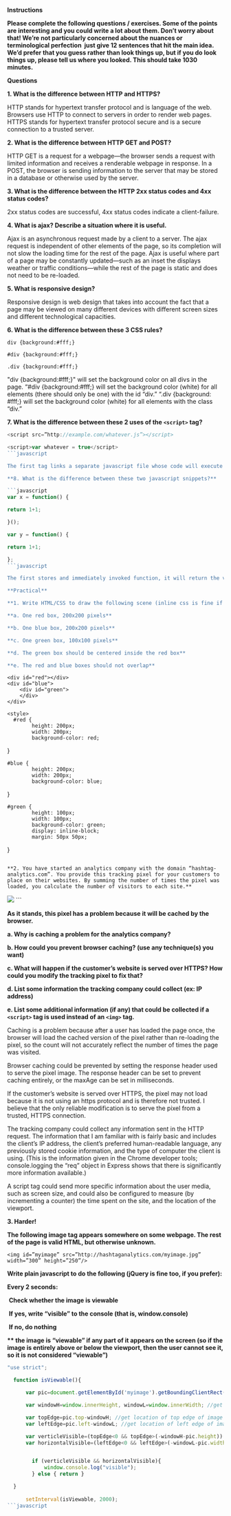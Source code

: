 **Instructions**

**Please complete the following questions / exercises. Some of the points are interesting and you could write a lot about them. Don’t worry about that! We’re not particularly concerned about the nuances or terminological perfection ­­ just give 1­2 sentences that hit the main idea. We’d prefer that you guess rather than look things up, but if you do look things up, please tell us where you looked. This should take 10­30 minutes.**

**Questions**

**1. What is the difference between HTTP and HTTPS?**

HTTP stands for hypertext transfer protocol and is language of the web. Browsers use HTTP to connect to servers in order to render web pages. HTTPS stands for hypertext transfer protocol secure and is a secure connection to a trusted server.

**2. What is the difference between HTTP GET and POST?**

HTTP GET is a request for a webpage—the browser sends a request with limited information and receives a renderable webpage in response. In a POST, the browser is sending information to the server that may be stored in a database or otherwise used by the server.

**3. What is the difference between the HTTP 2xx status codes and 4xx status codes?**

2xx status codes are successful, 4xx status codes indicate a client-failure.

**4. What is ajax? Describe a situation where it is useful.**

Ajax is an asynchronous request made by a client to a server. The ajax request is independent of other elements of the page, so its completion will not slow the loading time for the rest of the page. Ajax is useful where part of a page may be constantly updated—such as an inset the displays weather or traffic conditions—while the rest of the page is static and does not need to be re-loaded. 

**5. What is responsive design?**

Responsive design is web design that takes into account the fact that a page may be viewed on many different devices with different screen sizes and different technological capacities.

**6. What is the difference between these 3 CSS rules?**

```
div {background:#fff;}

#div {background:#fff;}

.div {background:#fff;}
```
	
"div {background:#fff;}" will set the background color on all divs in the page. “#div {background:#fff;} will set the background color (white) for all elements (there should only be one) with the id “div.” “.div {background: #fff;} will set the background color (white) for all elements with the class “div.”

**7. What is the difference between these 2 uses of the ```<script>``` tag?**

```javascript
<script src=”http://example.com/whatever.js”></script>

<script>var whatever = true</script>
```javascript

The first tag links a separate javascript file whose code will execute as the page is loaded. The second will execute when the browser reaches this tag and will set the variable “whatever” to the value of “true.”

**8. What is the difference between these two javascript snippets?**

```javascript
var x = function() {

return 1+1;

}();

var y = function() {

return 1+1;

};
```javascript

The first stores and immediately invoked function, it will return the value of 2 as soon as “x” is called. The second stores the function in a variable; the function is called by entering “y().”

**Practical**

**1. Write HTML/CSS to draw the following scene (inline css is fine if you want):**

**a. One red box, 200x200 pixels**

**b. One blue box, 200x200 pixels**

**c. One green box, 100x100 pixels**

**d. The green box should be centered inside the red box**

**e. The red and blue boxes should not overlap**

```
	<div id="red"></div>
	<div id="blue">
		<div id="green">
		</div>
	</div>

	<style>
	  #red {
			height: 200px;
			width: 200px;
			background-color: red;
}

    #blue {
			height: 200px;
			width: 200px;
			background-color: blue;
}

    #green {
			height: 100px;
			width: 100px;
			background-color: green;
			display: inline-block;
			margin: 50px 50px;
}
	</style>
```

**2. You have started an analytics company with the domain “hashtag­analytics.com”. You provide this tracking pixel for your customers to place on their websites. By summing the number of times the pixel was loaded, you calculate the number of visitors to each site.**

```
<img src=”http://hashtag­analytics.com/12345/pixel.gif” width=”1” height=”1”/>
```

**As it stands, this pixel has a problem because it will be cached by the browser.**

**a. Why is caching a problem for the analytics company?**

**b. How could you prevent browser caching? (use any technique(s) you want)**

**c. What will happen if the customer’s website is served over HTTPS? How could you modify the tracking pixel to fix that?**

**d. List some information the tracking company could collect (ex: IP address)**

**e. List some additional information (if any) that could be collected if a ```<script>``` tag is used instead of an ```<img>``` tag.**

Caching is a problem because after a user has loaded the page once, the browser will load the cached version of the pixel rather than re-loading the pixel, so the count will not accurately reflect the number of times the page was visited.

Browser caching could be prevented by setting the response header used to serve the pixel image. The response header can be set to prevent caching entirely, or the maxAge can be set in milliseconds.

If the customer’s website is served over HTTPS, the pixel may not load because it is not using an https protocol and is therefore not trusted. I believe that the only reliable modification is to serve the pixel from a trusted, HTTPS connection.

The tracking company could collect any information sent in the HTTP request. The information that I am familiar with is fairly basic and includes the client’s IP address, the client’s preferred human-readable language, any previously stored cookie information, and the type of computer the client is using. (This is the information given in the Chrome developer tools; console.logging the “req” object in Express shows that there is significantly more information available.)

A script tag could send more specific information about the user media, such as screen size, and could also be configured to measure (by incrementing a counter) the time spent on the site, and the location of the viewport.

**3. Harder!**

**The following image tag appears somewhere on some webpage. The rest of the page is valid HTML, but otherwise unknown.**
```
<img id=”myimage” src=”http://hashtag­analytics.com/myimage.jpg” width=”300” height=”250”/>
```

**Write plain javascript to do the following (jQuery is fine too, if you prefer):**

**Every 2 seconds:**

­ **Check whether the image is viewable**

­ **If yes, write “visible” to the console (that is, window.console)**

­ **If no, do nothing**

**\*\* the image is “viewable” if any part of it appears on the screen (so if the image is entirely above or below the viewport, then the user cannot see it, so it is not considered “viewable”)**

```javascript
"use strict";

  function isViewable(){

	  var pic=document.getElementById('myimage').getBoundingClientRect(); //get image information

	  var windowH=window.innerHeight, windowL=window.innerWidth; //get viewport information

	  var topEdge=pic.top-windowH; //get location of top edge of image relative to viewport
	  var leftEdge=pic.left-windowL; //get location of left edge of image relative to viewport

	  var verticleVisible=(topEdge<0 && topEdge>(-windowH-pic.height)) //return true if image is vertically within viewport
	  var horizontalVisible=(leftEdge<0 && leftEdge>(-windowL-pic.width)) //return true if image is horizontally within viewport


	  	if (verticleVisible && horizontalVisible){
	  		window.console.log("visible");
	  	} else { return }

  }
		
	  setInterval(isViewable, 2000);
```javascript
